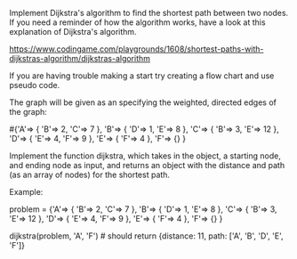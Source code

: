Implement Dijkstra's algorithm to find the shortest path between two nodes. If you need a reminder of how the algorithm works, have a look at this explanation of Dijkstra's algorithm.

https://www.codingame.com/playgrounds/1608/shortest-paths-with-dijkstras-algorithm/dijkstras-algorithm

If you are having trouble making a start try creating a flow chart and use pseudo code.

The graph will be given as an specifying the weighted, directed edges of the graph:

#{'A'=> { 'B'=> 2, 'C'=> 7 }, 'B'=> { 'D'=> 1, 'E'=> 8 }, 'C'=> { 'B'=> 3, 'E'=> 12 }, 'D'=> { 'E'=> 4, 'F'=> 9 }, 'E'=> { 'F'=> 4 }, 'F'=> {} }

Implement the function dijkstra, which takes in the object, a starting node, and ending node as input, and returns an object with the distance and path (as an array of nodes) for the shortest path.

Example:

problem = {'A'=> { 'B'=> 2, 'C'=> 7 }, 'B'=> { 'D'=> 1, 'E'=> 8 }, 'C'=> { 'B'=> 3, 'E'=> 12 }, 'D'=> { 'E'=> 4, 'F'=> 9 }, 'E'=> { 'F'=> 4 }, 'F'=> {} }

dijkstra(problem, 'A', 'F')  # should return {distance: 11, path: ['A', 'B', 'D', 'E', 'F']}